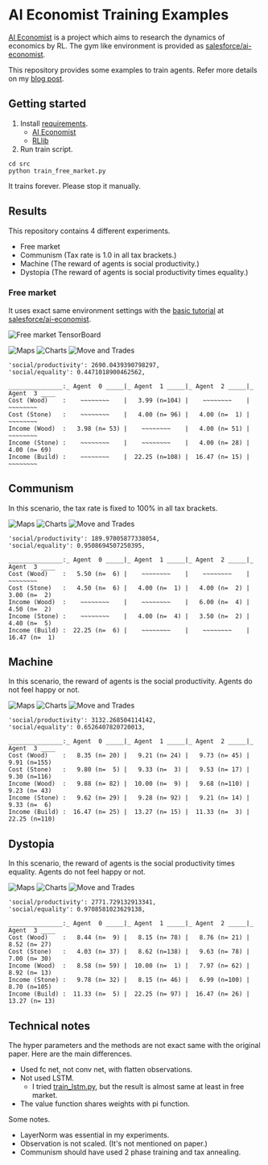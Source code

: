 # AI Economist Training Examples

[AI Economist](https://blog.einstein.ai/the-ai-economist/) is a project which aims to research the dynamics of economics by RL. The gym like environment is provided as [salesforce/ai-economist](https://github.com/salesforce/ai-economist).

This repository provides some examples to train agents. Refer more details on my [blog post](https://medium.com/vitalify-asia/ai-economist-sums-up-communism-21260e5540f8).

## Getting started

1. Install [requirements](./requirements.txt).
    * [AI Economist](https://github.com/salesforce/ai-economist)
    * [RLlib](https://github.com/ray-project/ray#rllib-quick-start)
2. Run train script.
```
cd src
python train_free_market.py
```

It trains forever. Please stop it manually.

## Results

This repository contains 4 different experiments.

* Free market
* Communism (Tax rate is 1.0 in all tax brackets.)
* Machine (The reward of agents is social productivity.)
* Dystopia (The reward of agents is social productivity times equality.)

### Free market

It uses exact same environment settings with the [basic tutorial](https://github.com/salesforce/ai-economist/blob/master/tutorials/economic_simulation_basic.ipynb) at [salesforce/ai-economist](https://github.com/salesforce/ai-economist).

![Free market TensorBoard](assets/images/free_market/TensorBoard.png)

![Maps](assets/images/free_market/01.maps.png)
![Charts](assets/images/free_market/02.charts.png)
![Move and Trades](assets/images/free_market/03.move_trade.png)

```
'social/productivity': 2690.0439390798297,
'social/equality': 0.4471018900462562,
```

```
_______________:_ Agent  0 _____|_ Agent  1 _____|_ Agent  2 _____|_ Agent  3 ____
Cost (Wood)    :    ~~~~~~~~    |   3.99 (n=104) |    ~~~~~~~~    |    ~~~~~~~~   
Cost (Stone)   :    ~~~~~~~~    |   4.00 (n= 96) |   4.00 (n=  1) |    ~~~~~~~~   
Income (Wood)  :   3.98 (n= 53) |    ~~~~~~~~    |   4.00 (n= 51) |    ~~~~~~~~   
Income (Stone) :    ~~~~~~~~    |    ~~~~~~~~    |   4.00 (n= 28) |   4.00 (n= 69)
Income (Build) :    ~~~~~~~~    |  22.25 (n=108) |  16.47 (n= 15) |    ~~~~~~~~   
```

## Communism

In this scenario, the tax rate is fixed to 100% in all tax brackets.

![Maps](assets/images/communism/01.maps.png)
![Charts](assets/images/communism/02.charts.png)
![Move and Trades](assets/images/communism/03.move_trade.png)

```
'social/productivity': 189.97005877338054,
'social/equality': 0.9508694507250395,
```

```
_______________:_ Agent  0 _____|_ Agent  1 _____|_ Agent  2 _____|_ Agent  3 ____
Cost (Wood)    :   5.50 (n=  6) |    ~~~~~~~~    |    ~~~~~~~~    |    ~~~~~~~~   
Cost (Stone)   :   4.50 (n=  6) |   4.00 (n=  1) |   4.00 (n=  2) |   3.00 (n=  2)
Income (Wood)  :    ~~~~~~~~    |    ~~~~~~~~    |   6.00 (n=  4) |   4.50 (n=  2)
Income (Stone) :    ~~~~~~~~    |   4.00 (n=  4) |   3.50 (n=  2) |   4.40 (n=  5)
Income (Build) :  22.25 (n=  6) |    ~~~~~~~~    |    ~~~~~~~~    |  16.47 (n=  1)
```

## Machine

In this scenario, the reward of agents is the social productivity. Agents do not feel happy or not.

![Maps](assets/images/machine/01.maps.png)
![Charts](assets/images/machine/02.charts.png)
![Move and Trades](assets/images/machine/03.move_trade.png)

```
'social/productivity': 3132.268504114142,
'social/equality': 0.6526407820720013,
```

```
_______________:_ Agent  0 _____|_ Agent  1 _____|_ Agent  2 _____|_ Agent  3 ____
Cost (Wood)    :   8.35 (n= 20) |   9.21 (n= 24) |   9.73 (n= 45) |   9.91 (n=155)
Cost (Stone)   :   9.80 (n=  5) |   9.33 (n=  3) |   9.53 (n= 17) |   9.30 (n=116)
Income (Wood)  :   9.88 (n= 82) |  10.00 (n=  9) |   9.68 (n=110) |   9.23 (n= 43)
Income (Stone) :   9.62 (n= 29) |   9.28 (n= 92) |   9.21 (n= 14) |   9.33 (n=  6)
Income (Build) :  16.47 (n= 25) |  13.27 (n= 15) |  11.33 (n=  3) |  22.25 (n=110)
```

## Dystopia

In this scenario, the reward of agents is the social productivity times equality. Agents do not feel happy or not.

![Maps](assets/images/dystopia/01.maps.png)
![Charts](assets/images/dystopia/02.charts.png)
![Move and Trades](assets/images/dystopia/03.move_trade.png)

```
'social/productivity': 2771.729132913341,
'social/equality': 0.9708581023629138,
```

```
_______________:_ Agent  0 _____|_ Agent  1 _____|_ Agent  2 _____|_ Agent  3 ____
Cost (Wood)    :   8.44 (n=  9) |   8.15 (n= 78) |   8.76 (n= 21) |   8.52 (n= 27)
Cost (Stone)   :   4.03 (n= 37) |   8.62 (n=138) |   9.63 (n= 78) |   7.00 (n= 30)
Income (Wood)  :   8.58 (n= 59) |  10.00 (n=  1) |   7.97 (n= 62) |   8.92 (n= 13)
Income (Stone) :   9.78 (n= 32) |   8.15 (n= 46) |   6.99 (n=100) |   8.70 (n=105)
Income (Build) :  11.33 (n=  5) |  22.25 (n= 97) |  16.47 (n= 26) |  13.27 (n= 13)
```

## Technical notes

The hyper parameters and the methods are not exact same with the original paper. Here are the main differences.

* Used fc net, not conv net, with flatten observations.
* Not used LSTM.
    * I tried [train_lstm.py](src/train_lstm.py), but the result is almost same at least in free market.
* The value function shares weights with pi function.

Some notes.

* LayerNorm was essential in my experiments.
* Observation is not scaled. (It's not mentioned on paper.)
* Communism should have used 2 phase training and tax annealing.

